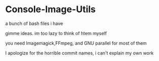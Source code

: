 # Console-Image-Utils

a bunch of bash files i have

gimme ideas. im too lazy to think of htem myself

you need Imagemagick,FFmpeg, and GNU parallel for most of them

I apologize for the horrible commit names, i can't explain my own work
